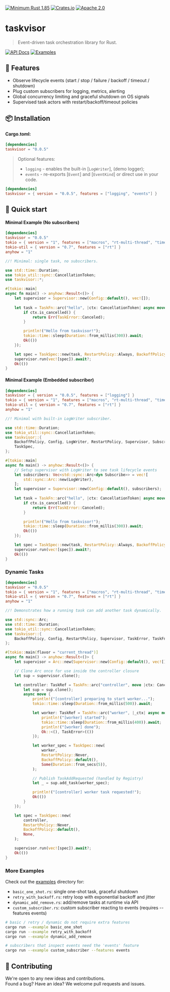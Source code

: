 [![Minimum Rust 1.85](https://img.shields.io/badge/rust-1.85%2B-orange.svg)](https://rust-lang.org)
[![Crates.io](https://img.shields.io/crates/v/taskvisor.svg)](https://crates.io/crates/taskvisor)
[![Apache 2.0](https://img.shields.io/badge/license-Apache2.0-orange.svg)](./LICENSE)

# taskvisor
> Event-driven task orchestration library for Rust.

<div>
  <a href="https://docs.rs/taskvisor/latest/taskvisor/"><img alt="API Docs" src="https://img.shields.io/badge/API%20Docs-4d76ae?style=for-the-badge&logo=rust&logoColor=white"></a>
  <a href="./examples/"><img alt="Examples" src="https://img.shields.io/badge/Examples-2ea44f?style=for-the-badge&logo=github&logoColor=white"></a>
</div>

## 📖 Features
- Observe lifecycle events (start / stop / failure / backoff / timeout / shutdown)
- Plug custom subscribers for logging, metrics, alerting
- Global concurrency limiting and graceful shutdown on OS signals
- Supervised task actors with restart/backoff/timeout policies

## 📦 Installation
#### Cargo.toml:
```toml
[dependencies]
taskvisor = "0.0.5"
```

> Optional features:
>  - `logging` - enables the built-in [`LogWriter`], (demo logger);
>  - `events` - re-exports [`Event`] and [`EventKind`] or direct use in your code.

```toml
[dependencies]
taskvisor = { version = "0.0.5", features = ["logging", "events"] }
```

## 📝 Quick start
#### Minimal Example (No subscribers)
```toml
[dependencies]
taskvisor = "0.0.5"
tokio = { version = "1", features = ["macros", "rt-multi-thread", "time", "sync", "signal"] }
tokio-util = { version = "0.7", features = ["rt"] }
anyhow = "1"
```
```rust
//! Minimal: single task, no subscribers.

use std::time::Duration;
use tokio_util::sync::CancellationToken;
use taskvisor::*;

#[tokio::main]
async fn main() -> anyhow::Result<()> {
    let supervisor = Supervisor::new(Config::default(), vec![]);
    
    let task = TaskFn::arc("hello", |ctx: CancellationToken| async move {
        if ctx.is_cancelled() {
            return Err(TaskError::Canceled);
        }

        println!("Hello from taskvisor!");
        tokio::time::sleep(Duration::from_millis(300)).await;
        Ok(())
    });

    let spec = TaskSpec::new(task, RestartPolicy::Always, BackoffPolicy::default(), None);
    supervisor.run(vec![spec]).await?;
    Ok(())
}
```

#### Minimal Example (Embedded subscriber)
```toml
[dependencies]
taskvisor = { version = "0.0.5", features = ["logging"] }
tokio = { version = "1", features = ["macros", "rt-multi-thread", "time", "sync", "signal"] }
tokio-util = { version = "0.7", features = ["rt"] }
anyhow = "1"
```
```rust
//! Minimal with built-in LogWriter subscriber.

use std::time::Duration;
use tokio_util::sync::CancellationToken;
use taskvisor::{
    BackoffPolicy, Config, LogWriter, RestartPolicy, Supervisor, Subscribe, TaskError, TaskFn,
    TaskSpec,
};

#[tokio::main]
async fn main() -> anyhow::Result<()> {
    // Setup supervisor with LogWriter to see task lifecycle events
    let subscribers: Vec<std::sync::Arc<dyn Subscribe>> = vec![
        std::sync::Arc::new(LogWriter),
    ];
    let supervisor = Supervisor::new(Config::default(), subscribers);
    
    let task = TaskFn::arc("hello", |ctx: CancellationToken| async move {
        if ctx.is_cancelled() {
            return Err(TaskError::Canceled);
        }

        println!("Hello from taskvisor!");
        tokio::time::sleep(Duration::from_millis(300)).await;
        Ok(())
    });

    let spec = TaskSpec::new(task, RestartPolicy::Always, BackoffPolicy::default(), None);
    supervisor.run(vec![spec]).await?;
    Ok(())
}
```

### Dynamic Tasks
```toml
[dependencies]
taskvisor = "0.0.5"
tokio = { version = "1", features = ["macros", "rt-multi-thread", "time", "sync", "signal"] }
tokio-util = { version = "0.7", features = ["rt"] }
anyhow = "1"
```
```rust
//! Demonstrates how a running task can add another task dynamically.

use std::sync::Arc;
use std::time::Duration;
use tokio_util::sync::CancellationToken;
use taskvisor::{
    BackoffPolicy, Config, RestartPolicy, Supervisor, TaskError, TaskFn, TaskRef, TaskSpec,
};

#[tokio::main(flavor = "current_thread")]
async fn main() -> anyhow::Result<()> {
    let supervisor = Arc::new(Supervisor::new(Config::default(), vec![]));

    // Clone Arc once for use inside the controller closure
    let sup = supervisor.clone();

    let controller: TaskRef = TaskFn::arc("controller", move |ctx: CancellationToken| {
        let sup = sup.clone();
        async move {
            println!("[controller] preparing to start worker...");
            tokio::time::sleep(Duration::from_millis(500)).await;

            let worker: TaskRef = TaskFn::arc("worker", |_ctx| async move {
                println!("[worker] started");
                tokio::time::sleep(Duration::from_millis(400)).await;
                println!("[worker] done");
                Ok::<(), TaskError>(())
            });

            let worker_spec = TaskSpec::new(
                worker,
                RestartPolicy::Never,
                BackoffPolicy::default(),
                Some(Duration::from_secs(5)),
            );

            // Publish TaskAddRequested (handled by Registry)
            let _ = sup.add_task(worker_spec);

            println!("[controller] worker task requested!");
            Ok(())
        }
    });

    let spec = TaskSpec::new(
        controller,
        RestartPolicy::Never,
        BackoffPolicy::default(),
        None,
    );

    supervisor.run(vec![spec]).await?;
    Ok(())
}
```

### More Examples
Check out the [examples](./examples) directory for:
- `basic_one_shot.rs`: single one-shot task, graceful shutdown
- `retry_with_backoff.rs`: retry loop with exponential backoff and jitter
- `dynamic_add_remove.rs`: add/remove tasks at runtime via API
- `custom_subscriber.rs`: custom subscriber reacting to events (requires --features events)

```bash
# basic / retry / dynamic do not require extra features
cargo run --example basic_one_shot
cargo run --example retry_with_backoff
cargo run --example dynamic_add_remove

# subscribers that inspect events need the 'events' feature
cargo run --example custom_subscriber --features events
```

## 🤝 Contributing
We're open to any new ideas and contributions.  
Found a bug? Have an idea? We welcome pull requests and issues.
